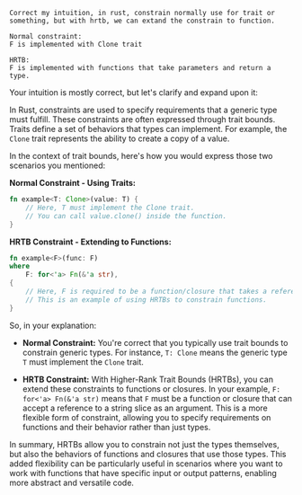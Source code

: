 
```
Correct my intuition, in rust, constrain normally use for trait or something, but with hrtb, we can extand the constrain to function. 

Normal constraint: 
F is implemented with Clone trait

HRTB: 
F is implemented with functions that take parameters and return a type.
```


Your intuition is mostly correct, but let's clarify and expand upon it:

In Rust, constraints are used to specify requirements that a generic type must fulfill. These constraints are often expressed through trait bounds. Traits define a set of behaviors that types can implement. For example, the `Clone` trait represents the ability to create a copy of a value.

In the context of trait bounds, here's how you would express those two scenarios you mentioned:

**Normal Constraint - Using Traits:**
```rust
fn example<T: Clone>(value: T) {
    // Here, T must implement the Clone trait.
    // You can call value.clone() inside the function.
}
```

**HRTB Constraint - Extending to Functions:**
```rust
fn example<F>(func: F)
where
    F: for<'a> Fn(&'a str),
{
    // Here, F is required to be a function/closure that takes a reference to a string slice.
    // This is an example of using HRTBs to constrain functions.
}
```

So, in your explanation:

- **Normal Constraint:** You're correct that you typically use trait bounds to constrain generic types. For instance, `T: Clone` means the generic type `T` must implement the `Clone` trait.

- **HRTB Constraint:** With Higher-Rank Trait Bounds (HRTBs), you can extend these constraints to functions or closures. In your example, `F: for<'a> Fn(&'a str)` means that `F` must be a function or closure that can accept a reference to a string slice as an argument. This is a more flexible form of constraint, allowing you to specify requirements on functions and their behavior rather than just types.

In summary, HRTBs allow you to constrain not just the types themselves, but also the behaviors of functions and closures that use those types. This added flexibility can be particularly useful in scenarios where you want to work with functions that have specific input or output patterns, enabling more abstract and versatile code.